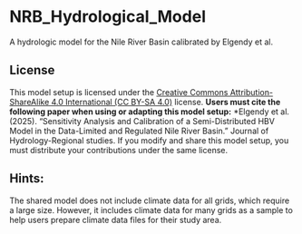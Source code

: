 # NRB_Hydrological_Model
A hydrologic model for the Nile River Basin calibrated by Elgendy et al.
## License
This model setup is licensed under the [Creative Commons Attribution-ShareAlike 4.0 International (CC BY-SA 4.0)](https://creativecommons.org/licenses/by-sa/4.0/) license.
**Users must cite the following paper when using or adapting this model setup:**
*Elgendy et al. (2025). “Sensitivity Analysis and Calibration of a Semi-Distributed HBV Model in the Data-Limited and Regulated Nile River Basin.” Journal of Hydrology-Regional studies.
If you modify and share this model setup, you must distribute your contributions under the same license.

## Hints:
The shared model does not include climate data for all grids, which require a large size. However, it includes climate data for many grids as a sample to help users prepare climate data files for their study area. 
